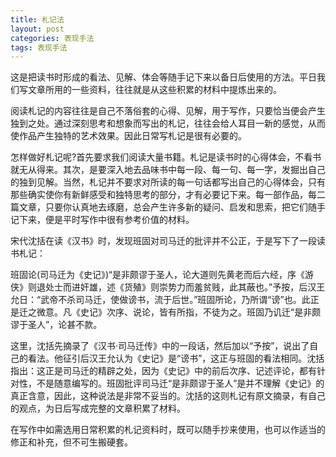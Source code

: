 ```yaml
---
title: 札记法
layout: post
categories: 表现手法
tags: 表现手法
---
```


这是把读书时形成的看法、见解、体会等随手记下来以备日后使用的方法。平日我们写文章所用的一些资料，往往就是从这些积累的材料中提炼出来的。

阅读札记的内容往往是自己不落俗套的心得、见解，用于写作，只要恰当便会产生独到之处。通过深刻思考和想象而写出的札记，往往会给人耳目一新的感觉，从而使作品产生独特的艺术效果。因此日常写札记是很有必要的。

怎样做好札记呢?首先要求我们阅读大量书籍。札记是读书时的心得体会，不看书就无从得来。其次，是要深入地去品味书中每一段、每一句、每一字，发掘出自己的独到见解。当然，札记并不要求对所读的每一句话都写出自己的心得体会，只有那些确实使你有新鲜感受和独特思考的部分，才有必要记下来。每一部作品，每二篇文章，只要你认真地去琢磨，总会产生许多新的疑问、启发和思索，把它们随手记下来，便是平时写作中很有参考价值的材料。

宋代沈括在读《汉书》时，发现班固对司马迁的批评并不公正，于是写下了一段读书札记：

班固论(司马迁为《史记》)“是非颇谬于圣人，论大道则先黄老而后六经，序《游侠》则退处士而进奸雄，述《货殖》则崇势力而羞贫贱，此其蔽也。”予按，后汉王允日：“武帝不杀司马迁，使做谤书，流于后世。”班固所论，乃所谓“谤”也。此正是迁之微意。凡《史记》次序、说论，皆有所指，不徒为之。班固乃讥迁“是非颇谬于圣人”，论甚不款。

这里，沈括先摘录了《汉书·司马迁传》中的一段话，然后加以“予按”，说出了自己的看法。他征引后汉王允认为《史记》是“谤书”，这正与班固的看法相同。沈括指出：这正是司马迁的精辟之处，因为《史记》中的前后次序、记述评论，都有针对性，不是随意编写的。班固批评司马迁“是非颇谬于圣人”是并不理解《史记》的真正含意，因此，这种说法是非常不妥当的。沈括的这则札记有原文摘录，有自己的观点，为日后写成完整的文章积累了材料。

在写作中如需选用日常积累的札记资料时，既可以随手抄来使用，也可以作适当的修正和补充，但不可生搬硬套。 
